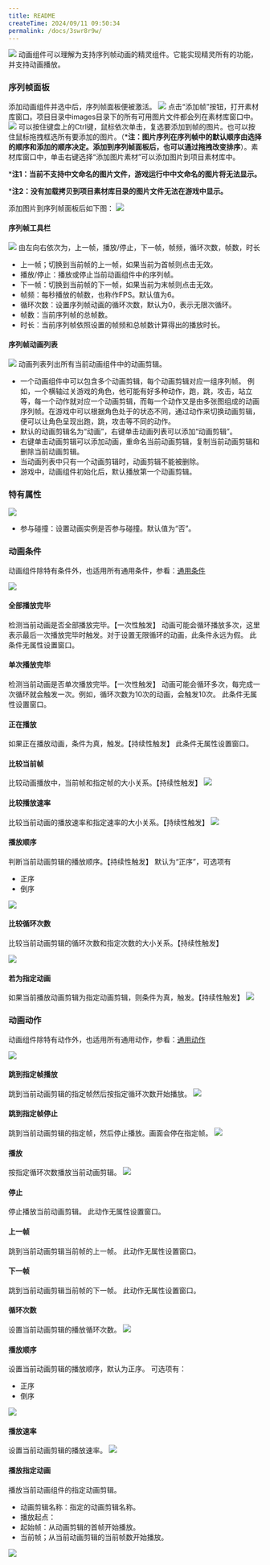 ```yaml
---
title: README
createTime: 2024/09/11 09:50:34
permalink: /docs/3swr8r9w/
---
```

![](565bf97f679e4.png)
动画组件可以理解为支持序列帧动画的精灵组件。它能实现精灵所有的功能，并支持动画播放。

### 序列帧面板
添加动画组件并选中后，序列帧面板便被激活。
![](565bf97f8294d.png)
点击“添加帧”按钮，打开素材库窗口。项目目录中images目录下的所有可用图片文件都会列在素材库窗口中。
![](565bf97f959f9.png)
可以按住键盘上的Ctrl键，鼠标依次单击，复选要添加到帧的图片。也可以按住鼠标拖拽框选所有要添加的图片。（***注：图片序列在序列帧中的默认顺序由选择的顺序和添加的顺序决定。添加到序列帧面板后，也可以通过拖拽改变排序**）。素材库窗口中，单击右键选择“添加图片素材”可以添加图片到项目素材库中。

***注1：当前不支持中文命名的图片文件，游戏运行中中文命名的图片将无法显示。**

***注2：没有加载拷贝到项目素材库目录的图片文件无法在游戏中显示。**

添加图片到序列帧面板后如下图：
![](565bf97fd1f49.png)

#### 序列帧工具栏
![](565bf97fbc56e.png)
由左向右依次为，上一帧，播放/停止，下一帧，帧频，循环次数，帧数，时长
- 上一帧；切换到当前帧的上一帧，如果当前为首帧则点击无效。
- 播放/停止：播放或停止当前动画组件中的序列帧。
- 下一帧：切换到当前帧的下一帧，如果当前为末帧则点击无效。
- 帧频：每秒播放的帧数，也称作FPS。默认值为6。
- 循环次数：设置序列帧动画的循环次数，默认为0，表示无限次循环。
- 帧数：当前序列帧的总帧数。
- 时长：当前序列帧依照设置的帧频和总帧数计算得出的播放时长。

#### 序列帧动画列表
![](565bf97fabe1e.png)
动画列表列出所有当前动画组件中的动画剪辑。
- 一个动画组件中可以包含多个动画剪辑，每个动画剪辑对应一组序列帧。
例如，一个横轴过关游戏的角色，他可能有好多种动作，跑，跳，攻击，站立等，每一个动作就对应一个动画剪辑，而每一个动作又是由多张图组成的动画序列帧。在游戏中可以根据角色处于的状态不同，通过动作来切换动画剪辑，便可以让角色呈现出跑，跳，攻击等不同的动作。
- 默认的动画剪辑名为“动画”，右键单击动画列表可以添加“动画剪辑”。
- 右键单击动画剪辑可以添加动画，重命名当前动画剪辑，复制当前动画剪辑和删除当前动画剪辑。
- 当动画列表中只有一个动画剪辑时，动画剪辑不能被删除。
- 游戏中，动画组件初始化后，默认播放第一个动画剪辑。

### 特有属性
![](565bf970188d5.png)
- 参与碰撞：设置动画实例是否参与碰撞。默认值为“否”。

### 动画条件
动画组件除特有条件外，也适用所有通用条件，参看：[通用条件](../../commonElements/conditions/README.md)

![](565bf97ec1734.png)
#### 全部播放完毕
检测当前动画是否全部播放完毕。【一次性触发】
动画可能会循环播放多次，这里表示最后一次播放完毕时触发。对于设置无限循环的动画，此条件永远为假。
此条件无属性设置窗口。
#### 单次播放完毕
检测当前动画是否单次播放完毕。【一次性触发】
动画可能会循环多次，每完成一次循环就会触发一次。例如，循环次数为10次的动画，会触发10次。
此条件无属性设置窗口。
#### 正在播放
如果正在播放动画，条件为真，触发。【持续性触发】
此条件无属性设置窗口。
#### 比较当前帧
比较动画播放中，当前帧和指定帧的大小关系。【持续性触发】
![](565bf97f030fb.png)
#### 比较播放速率
比较当前动画的播放速率和指定速率的大小关系。【持续性触发】
![](565bf97ee77ac.png)
#### 播放顺序
判断当前动画剪辑的播放顺序。【持续性触发】
默认为“正序”，可选项有
- 正序
- 倒序

![](565bf97f38265.png)
#### 比较循环次数
比较当前动画剪辑的循环次数和指定次数的大小关系。【持续性触发】

![](565bf97f1fade.png)
#### 若为指定动画
如果当前播放动画剪辑为指定动画剪辑，则条件为真，触发。【持续性触发】
![](565bf97f56518.png)

### 动画动作
动画组件除特有动作外，也适用所有通用动作，参看：[通用动作](../../commonElements/action/README.md)

![](565bf96f7d716.png)
#### 跳到指定帧播放
跳到当前动画剪辑的指定帧然后按指定循环次数开始播放。
![](565bf96fc4293.png)
#### 跳到指定帧停止
跳到当前动画剪辑的指定帧，然后停止播放。画面会停在指定帧。
![](565bf96fd263e.png)
#### 播放
按指定循环次数播放当前动画剪辑。
![](565bf96f87d12.png)
#### 停止
停止播放当前动画剪辑。
此动作无属性设置窗口。
#### 上一帧
跳到当前动画剪辑当前帧的上一帧。
此动作无属性设置窗口。
#### 下一帧
跳到当前动画剪辑当前帧的下一帧。
此动作无属性设置窗口。
#### 循环次数
设置当前动画剪辑的播放循环次数。
![](565bf96ff191e.png)
#### 播放顺序
设置当前动画剪辑的播放顺序，默认为正序。
可选项有：
- 正序
- 倒序

![](565bf96f9392a.png)
#### 播放速率
设置当前动画剪辑的播放速率。
![](565bf96fa4a74.png)
#### 播放指定动画
播放当前动画组件的指定动画剪辑。
- 动画剪辑名称：指定的动画剪辑名称。
- 播放起点：
 - 起始帧：从动画剪辑的首帧开始播放。
 - 当前帧；从当前动画剪辑的当前帧数开始播放。
 
![](565bf96fb7e2d.png)

